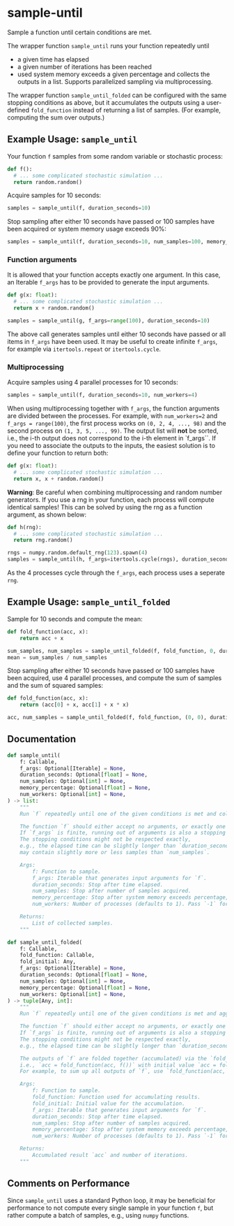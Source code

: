 # sample-until

Sample a function until certain conditions are met.

The wrapper function `sample_until` runs your function repeatedly until
- a given time has elapsed
- a given number of iterations has been reached
- used system memory exceeds a given percentage
and collects the outputs in a list.
Supports parallelized sampling via multiprocessing.

The wrapper function `sample_until_folded` can be configured with the same stopping conditions as above,
but it accumulates the outputs using a user-defined `fold_function` instead of returning a list of samples.
(For example, computing the sum over outputs.)


## Example Usage: `sample_until`

Your function `f` samples from some random variable or stochastic process:
```python
def f():
  # ... some complicated stochastic simulation ...
  return random.random()
```
Acquire samples for 10 seconds:
```python
samples = sample_until(f, duration_seconds=10)
```
Stop sampling after either 10 seconds have passed or 100 samples have been acquired or system memory usage exceeds 90%:
```python
samples = sample_until(f, duration_seconds=10, num_samples=100, memory_percentage=0.9)
```

### Function arguments
It is allowed that your function accepts exactly one argument.
In this case, an Iterable `f_args` has to be provided to generate the input arguments.
```python
def g(x: float):
  # ... some complicated stochastic simulation ...
  return x + random.random()

samples = sample_until(g, f_args=range(100), duration_seconds=10)
```
The above call generates samples until either 10 seconds have passed or all items in `f_args` have been used.
It may be useful to create infinite `f_args`, for example via `itertools.repeat` or `itertools.cycle`.


### Multiprocessing
Acquire samples using 4 parallel processes for 10 seconds:
```python
samples = sample_until(f, duration_seconds=10, num_workers=4)
```
When using multiprocessing together with `f_args`, the function arguments are divided between the processes.
For example, with `num_workers=2` and `f_args = range(100)`, the first process works on `(0, 2, 4, ..., 98)` and the second process on `(1, 3, 5, ..., 99)`.
The output list will **not** be sorted, i.e., the i-th output does not correspond to the i-th element in `f_args``. 
If you need to associate the outputs to the inputs, the easiest solution is to define your function to return both:
```python
def g(x: float):
  # ... some complicated stochastic simulation ...
  return x, x + random.random()
```

**Warning**: Be careful when combining multiprocessing and random number generators.
If you use a rng in your function, each process will compute identical samples!
This can be solved by using the rng as a function argument, as shown below:
```python
def h(rng):
  # ... some complicated stochastic simulation ...
  return rng.random()

rngs = numpy.random.default_rng(123).spawn(4)
samples = sample_until(h, f_args=itertools.cycle(rngs), duration_seconds=10, num_workers=4)
```
As the 4 processes cycle through the `f_args`, each process uses a seperate `rng`.

## Example Usage: `sample_until_folded`

Sample for 10 seconds and compute the mean:
```python
def fold_function(acc, x):
    return acc + x

sum_samples, num_samples = sample_until_folded(f, fold_function, 0, duration_seconds=10)
mean = sum_samples / num_samples
```

Stop sampling after either 10 seconds have passed or 100 samples have been acquired, use 4 parallel processes, and compute the sum of samples and the sum of squared samples: 
```python
def fold_function(acc, x):
    return (acc[0] + x, acc[1] + x * x)

acc, num_samples = sample_until_folded(f, fold_function, (0, 0), duration_seconds=10, num_samples=100, num_workers=4)
```

## Documentation
```python
def sample_until(
    f: Callable,
    f_args: Optional[Iterable] = None,
    duration_seconds: Optional[float] = None,
    num_samples: Optional[int] = None,
    memory_percentage: Optional[float] = None,
    num_workers: Optional[int] = None,
) -> list:
    """
    Run `f` repeatedly until one of the given conditions is met and collect its outputs.

    The function `f` should either accept no arguments, or exactly one argument that is generated for each sample via `f_args`.
    If `f_args` is finite, running out of arguments is also a stopping condition.
    The stopping conditions might not be respected exactly,
    e.g., the elapsed time can be slightly longer than `duration_seconds` and the output list
    may contain slightly more or less samples than `num_samples`.

    Args:
        f: Function to sample.
        f_args: Iterable that generates input arguments for `f`.
        duration_seconds: Stop after time elapsed.
        num_samples: Stop after number of samples acquired.
        memory_percentage: Stop after system memory exceeds percentage, e.g., `0.8`.
        num_workers: Number of processes (defaults to 1). Pass `-1` for number of cpus.

    Returns:
        List of collected samples.
    """
```

```python
def sample_until_folded(
    f: Callable,
    fold_function: Callable,
    fold_initial: Any,
    f_args: Optional[Iterable] = None,
    duration_seconds: Optional[float] = None,
    num_samples: Optional[int] = None,
    memory_percentage: Optional[float] = None,
    num_workers: Optional[int] = None,
) -> tuple[Any, int]:
    """
    Run `f` repeatedly until one of the given conditions is met and aggregate its outputs.

    The function `f` should either accept no arguments, or exactly one argument that is generated for each sample via `f_args`.
    If `f_args` is finite, running out of arguments is also a stopping condition.
    The stopping conditions might not be respected exactly,
    e.g., the elapsed time can be slightly longer than `duration_seconds`.

    The outputs of `f` are folded together (accumulated) via the `fold_function` into `acc`,
    i.e., `acc = fold_function(acc, f())` with initial value `acc = fold_initial`.
    For example, to sum up all outputs of `f`, use `fold_function(acc, x) = acc + x`.

    Args:
        f: Function to sample.
        fold_function: Function used for accumulating results.
        fold_initial: Initial value for the accumulation.
        f_args: Iterable that generates input arguments for `f`.
        duration_seconds: Stop after time elapsed.
        num_samples: Stop after number of samples acquired.
        memory_percentage: Stop after system memory exceeds percentage, e.g., `0.8`.
        num_workers: Number of processes (defaults to 1). Pass `-1` for number of cpus.

    Returns:
        Accumulated result `acc` and number of iterations.
    """
```

## Comments on Performance
Since `sample_until` uses a standard Python loop, it may be beneficial for performance to not compute every single sample in your function `f`,
but rather compute a batch of samples, e.g., using `numpy` functions.


